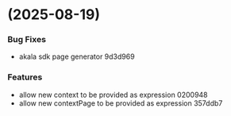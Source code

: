 #  (2025-08-19)


### Bug Fixes

* akala sdk page generator 9d3d969


### Features

* allow new context to be provided as expression 0200948
* allow new contextPage to be provided as expression 357ddb7



